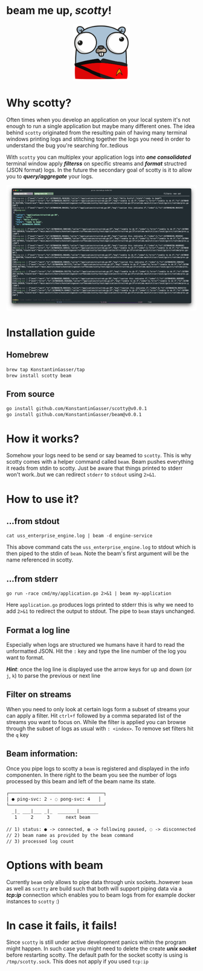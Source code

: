 # beam me up, ***scotty***!

<p align="center">
    <img src="resources/gopher-scotty.png" alt="scotty gopher :)" width="150px" height="150px"></img>
</p>


# Why scotty?

Often times when you develop an application on your local system it's not enough to run a single application but maybe many different ones.
The idea behind `scotty` originated from the resulting pain of having many terminal windows printing logs and stitching together the logs you
need in order to understand the bug you're searching for..tedious

With `scotty` you can multiplex your application logs into ***one consolidated*** terminal window apply ***filterss*** on specific streams and ***format*** structred (JSON format) logs. In the future the secondary goal of scotty is it to allow you to ***query/aggregate*** your logs.

![](/resources/example_v0.0.2-rc.png)
# Installation guide


## Homebrew
```
brew tap KonstantinGasser/tap
brew install scotty beam
```

## From source
```
go install github.com/KonstantinGasser/scotty@v0.0.1
go install github.com/KonstantinGasser/beam@v0.0.1
```

# How it works?

Somehow your logs need to be send or say beamed to `scotty`. This is why scotty comes with a helper command called `beam`.
Beam pushes everything it reads from stdin to scotty. Just be aware that things printed to stderr won't work..but we can
redirect `stderr` to `stdout` using `2>&1`.

# How to use it?

## ...from stdout

```
cat uss_enterprise_engine.log | beam -d engine-service
```

This above command cats the `uss_enterprise_engine.log` to stdout which is then piped to the stdin of `beam`. Note the beam's first argument
will be the name referenced in scotty.

## ...from stderr

```
go run -race cmd/my/application.go 2>&1 | beam my-application
```

Here `application.go` produces logs printed to stderr this is why we need to add `2>&1` to redirect the output to stdout. The pipe to `beam` stays unchanged.

## Format a log line

Especially when logs are structured we humans have it hard to read the unformatted JSON. Hit the `:` key and type the line number of the log you want to format.

***Hint***: once the log line is displayed use the arrow keys for up and down (or `j`, `k`) to parse the previous or next line

## Filter on streams

When you need to only look at certain logs form a subset of streams your can apply a filter. Hit `ctrl+f` followed by a comma separated list of the streams you want to focus on.
While the filter is applied you can browse through the subset of logs as usual with `: <index>`.
To remove set filters hit the `q` key

## Beam information:

Once you pipe logs to scotty a `beam` is registered and displayed in the info componenten. In there right to the beam you see the number of logs processed by this beam and left of the beam name its state.

```
┌───────────────────────────────────┐
│ ● ping-svc: 2 - ◌ pong-svc: 4   │
└───────────────────────────────────┘
  _|_ ___|___ _|_  _______|_______
   1     2     3      next beam

// 1) status: ● -> connected, ◍ -> following paused, ◌ -> disconnected
// 2) beam name as provided by the beam command
// 3) processed log count
```

# Options with beam

Currently `beam` only allows to pipe data through unix sockets..however `beam` as well as `scotty` are build such that both will support piping
data via a ***tcp:ip*** connection which enables you to beam logs from for example docker instances to `scotty` :)

# In case it fails, it fails!

Since `scotty` is still under active development panics within the program might happen. In such case you might need to delete the create ***unix socket*** before restarting scotty. The default path for the socket scotty is using is `/tmp/scotty.sock`. This does not apply if you used `tcp:ip`
